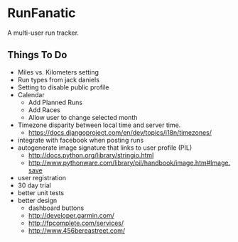 RunFanatic
===========

A multi-user run tracker.

Things To Do
-------------
* Miles vs. Kilometers setting
* Run types from jack daniels
* Setting to disable public profile
* Calendar
    * Add Planned Runs
    * Add Races
    * Allow user to change selected month
* Timezone disparity between local time and server time.
    * https://docs.djangoproject.com/en/dev/topics/i18n/timezones/
* integrate with facebook when posting runs
* autogenerate image signature that links to user profile (PIL)
    * http://docs.python.org/library/stringio.html
    * http://www.pythonware.com/library/pil/handbook/image.htm#Image.save
* user registration
* 30 day trial
* better unit tests
* better design
    * dashboard buttons
    * http://developer.garmin.com/
    * http://fpcomplete.com/services/
    * http://www.456bereastreet.com/

